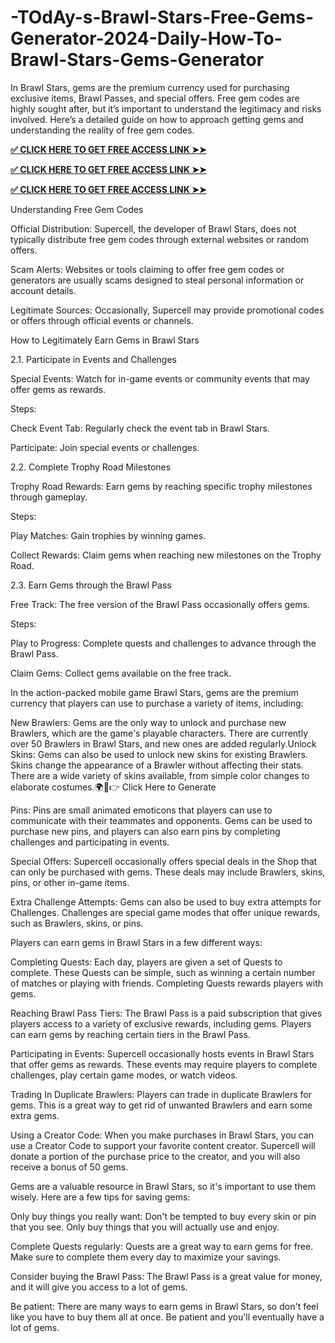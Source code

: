 # -TOdAy-s-Brawl-Stars-Free-Gems-Generator-2024-Daily-How-To-Brawl-Stars-Gems-Generator
In Brawl Stars, gems are the premium currency used for purchasing exclusive items, Brawl Passes, and special offers. Free gem codes are highly sought after, but it’s important to understand the legitimacy and risks involved. Here’s a detailed guide on how to approach getting gems and understanding the reality of free gem codes.

**[✅ CLICK HERE TO GET FREE ACCESS LINK ➤➤](https://royxn.com/Brawl-Stars)**

**[✅ CLICK HERE TO GET FREE ACCESS LINK ➤➤](https://royxn.com/Brawl-Stars)**

**[✅ CLICK HERE TO GET FREE ACCESS LINK ➤➤](https://royxn.com/Brawl-Stars)**

Understanding Free Gem Codes

Official Distribution: Supercell, the developer of Brawl Stars, does not typically distribute free gem codes through external websites or random offers.

Scam Alerts: Websites or tools claiming to offer free gem codes or generators are usually scams designed to steal personal information or account details.

Legitimate Sources: Occasionally, Supercell may provide promotional codes or offers through official events or channels.

How to Legitimately Earn Gems in Brawl Stars

2.1. Participate in Events and Challenges

Special Events: Watch for in-game events or community events that may offer gems as rewards.

Steps:

Check Event Tab: Regularly check the event tab in Brawl Stars.

Participate: Join special events or challenges.

2.2. Complete Trophy Road Milestones

Trophy Road Rewards: Earn gems by reaching specific trophy milestones through gameplay.

Steps:

Play Matches: Gain trophies by winning games.

Collect Rewards: Claim gems when reaching new milestones on the Trophy Road.

2.3. Earn Gems through the Brawl Pass

Free Track: The free version of the Brawl Pass occasionally offers gems.

Steps:

Play to Progress: Complete quests and challenges to advance through the Brawl Pass.

Claim Gems: Collect gems available on the free track.

In the action-packed mobile game Brawl Stars, gems are the premium currency that players can use to purchase a variety of items, including:

New Brawlers: Gems are the only way to unlock and purchase new Brawlers, which are the game's playable characters. There are currently over 50 Brawlers in Brawl Stars, and new ones are added regularly.Unlock Skins: Gems can also be used to unlock new skins for existing Brawlers. Skins change the appearance of a Brawler without affecting their stats. There are a wide variety of skins available, from simple color changes to elaborate costumes.🌍📱👉 Click Here to Generate

Pins: Pins are small animated emoticons that players can use to communicate with their teammates and opponents. Gems can be used to purchase new pins, and players can also earn pins by completing challenges and participating in events.

Special Offers: Supercell occasionally offers special deals in the Shop that can only be purchased with gems. These deals may include Brawlers, skins, pins, or other in-game items.

Extra Challenge Attempts: Gems can also be used to buy extra attempts for Challenges. Challenges are special game modes that offer unique rewards, such as Brawlers, skins, or pins.

Players can earn gems in Brawl Stars in a few different ways:

Completing Quests: Each day, players are given a set of Quests to complete. These Quests can be simple, such as winning a certain number of matches or playing with friends. Completing Quests rewards players with gems.

Reaching Brawl Pass Tiers: The Brawl Pass is a paid subscription that gives players access to a variety of exclusive rewards, including gems. Players can earn gems by reaching certain tiers in the Brawl Pass.

Participating in Events: Supercell occasionally hosts events in Brawl Stars that offer gems as rewards. These events may require players to complete challenges, play certain game modes, or watch videos.

Trading In Duplicate Brawlers: Players can trade in duplicate Brawlers for gems. This is a great way to get rid of unwanted Brawlers and earn some extra gems.

Using a Creator Code: When you make purchases in Brawl Stars, you can use a Creator Code to support your favorite content creator. Supercell will donate a portion of the purchase price to the creator, and you will also receive a bonus of 50 gems.

Gems are a valuable resource in Brawl Stars, so it's important to use them wisely. Here are a few tips for saving gems:

Only buy things you really want: Don't be tempted to buy every skin or pin that you see. Only buy things that you will actually use and enjoy.

Complete Quests regularly: Quests are a great way to earn gems for free. Make sure to complete them every day to maximize your savings.

Consider buying the Brawl Pass: The Brawl Pass is a great value for money, and it will give you access to a lot of gems.

Be patient: There are many ways to earn gems in Brawl Stars, so don't feel like you have to buy them all at once. Be patient and you'll eventually have a lot of gems.
